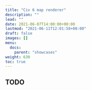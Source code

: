```yaml
---
title: "Civ 6 map renderer"
description: ""
lead: ""
date: 2021-06-07T14:00:00+00:00
lastmod: "2021-06-11T12:01:58+00:00"
draft: false
images: []
menu:
  docs:
    parent: "showcases"
weight: 630
toc: true
---
```




## TODO
